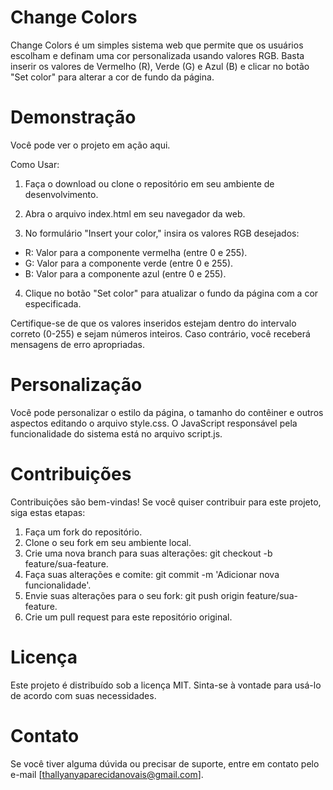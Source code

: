 # Change Colors

Change Colors é um simples sistema web que permite que os usuários escolham e definam uma cor personalizada usando valores RGB. Basta inserir os valores de Vermelho (R), Verde (G) e Azul (B) e clicar no botão "Set color" para alterar a cor de fundo da página.

# Demonstração

Você pode ver o projeto em ação aqui.

Como Usar:

1. Faça o download ou clone o repositório em seu ambiente de desenvolvimento.

2. Abra o arquivo index.html em seu navegador da web.

3. No formulário "Insert your color," insira os valores RGB desejados:

- R: Valor para a componente vermelha (entre 0 e 255).<br>
- G: Valor para a componente verde (entre 0 e 255).<br>
- B: Valor para a componente azul (entre 0 e 255).

4. Clique no botão "Set color" para atualizar o fundo da página com a cor especificada.

Certifique-se de que os valores inseridos estejam dentro do intervalo correto (0-255) e sejam números inteiros. Caso contrário, você receberá mensagens de erro apropriadas.

# Personalização

Você pode personalizar o estilo da página, o tamanho do contêiner e outros aspectos editando o arquivo style.css. O JavaScript responsável pela funcionalidade do sistema está no arquivo script.js.

# Contribuições

Contribuições são bem-vindas! Se você quiser contribuir para este projeto, siga estas etapas:

1. Faça um fork do repositório.
2. Clone o seu fork em seu ambiente local.
3. Crie uma nova branch para suas alterações: git checkout -b feature/sua-feature.
4. Faça suas alterações e comite: git commit -m 'Adicionar nova funcionalidade'.
5. Envie suas alterações para o seu fork: git push origin feature/sua-feature.
6. Crie um pull request para este repositório original.


# Licença

Este projeto é distribuído sob a licença MIT. Sinta-se à vontade para usá-lo de acordo com suas necessidades.

# Contato

Se você tiver alguma dúvida ou precisar de suporte, entre em contato pelo e-mail [thallyanyaparecidanovais@gmail.com].

